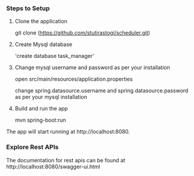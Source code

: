 <h3>Steps to Setup</h3>

1. Clone the application

    git clone (https://github.com/stutirastogi/scheduler.git)

2. Create Mysql database

    'create database task_manager'

3. Change mysql username and password as per your installation

    open src/main/resources/application.properties

    change spring.datasource.username and spring.datasource.password as per your mysql installation

4. Build and run the app 

    mvn spring-boot:run

  The app will start running at http://localhost:8080.

<h3>Explore Rest APIs</h3>

The documentation for rest apis can be found at http://localhost:8080/swagger-ui.html
